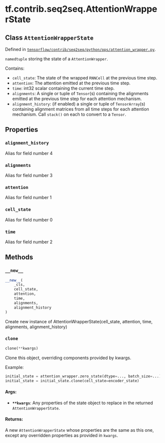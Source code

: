 <div itemscope itemtype="http://developers.google.com/ReferenceObject">
<meta itemprop="name" content="tf.contrib.seq2seq.AttentionWrapperState" />
<meta itemprop="property" content="alignment_history"/>
<meta itemprop="property" content="alignments"/>
<meta itemprop="property" content="attention"/>
<meta itemprop="property" content="cell_state"/>
<meta itemprop="property" content="time"/>
<meta itemprop="property" content="__new__"/>
<meta itemprop="property" content="clone"/>
</div>

# tf.contrib.seq2seq.AttentionWrapperState

## Class `AttentionWrapperState`





Defined in [`tensorflow/contrib/seq2seq/python/ops/attention_wrapper.py`](https://www.tensorflow.org/code/tensorflow/contrib/seq2seq/python/ops/attention_wrapper.py).

`namedtuple` storing the state of a `AttentionWrapper`.

Contains:

  - `cell_state`: The state of the wrapped `RNNCell` at the previous time
    step.
  - `attention`: The attention emitted at the previous time step.
  - `time`: int32 scalar containing the current time step.
  - `alignments`: A single or tuple of `Tensor`(s) containing the alignments
     emitted at the previous time step for each attention mechanism.
  - `alignment_history`: (if enabled) a single or tuple of `TensorArray`(s)
     containing alignment matrices from all time steps for each attention
     mechanism. Call `stack()` on each to convert to a `Tensor`.

## Properties

<h3 id="alignment_history"><code>alignment_history</code></h3>

Alias for field number 4

<h3 id="alignments"><code>alignments</code></h3>

Alias for field number 3

<h3 id="attention"><code>attention</code></h3>

Alias for field number 1

<h3 id="cell_state"><code>cell_state</code></h3>

Alias for field number 0

<h3 id="time"><code>time</code></h3>

Alias for field number 2



## Methods

<h3 id="__new__"><code>__new__</code></h3>

``` python
__new__(
    _cls,
    cell_state,
    attention,
    time,
    alignments,
    alignment_history
)
```

Create new instance of AttentionWrapperState(cell_state, attention, time, alignments, alignment_history)

<h3 id="clone"><code>clone</code></h3>

``` python
clone(**kwargs)
```

Clone this object, overriding components provided by kwargs.

Example:

```python
initial_state = attention_wrapper.zero_state(dtype=..., batch_size=...)
initial_state = initial_state.clone(cell_state=encoder_state)
```

#### Args:

* <b>`**kwargs`</b>: Any properties of the state object to replace in the returned
    `AttentionWrapperState`.


#### Returns:

A new `AttentionWrapperState` whose properties are the same as
this one, except any overridden properties as provided in `kwargs`.



